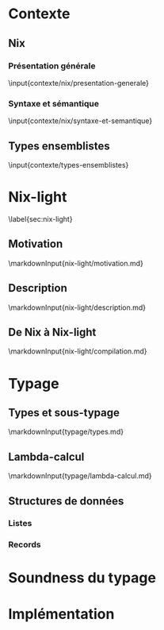 # Contexte
<!-- État de l'art, motivation du stage -->

## Nix
<!--
  Description de Nix et de toutes les horreurs qu'il contient
  Explication rapide de ce qui est nécessaire pour le typer à peu près
  raisonnablement
 -->

### Présentation générale
<!--
  Explication de son utilisation et justification de la volonté de le typer
-->
\input{contexte/nix/presentation-generale}

### Syntaxe et sémantique
<!-- Expliquer au passage les points problématiques pour le typage -->
\input{contexte/nix/syntaxe-et-semantique}

## Types ensemblistes
<!--  Présentation de l'interprétation ensembliste des types -->
<!--  Justification informelle de pourquoi le système convient à Nix -->
\input{contexte/types-ensemblistes}

# Nix-light <!--  TODO: find another name for this -->
\label{sec:nix-light}

## Motivation
<!--
  Explication de pourquoi nix est trop permissif et pourquoi il vaut mieux
  bosser sur autre chose.
-->
\markdownInput{nix-light/motivation.md}

## Description
<!--  Description du langage, grammaire + sémantique -->
\markdownInput{nix-light/description.md}

## De Nix à Nix-light
<!--  Compilation -->
\markdownInput{nix-light/compilation.md}

# Typage

## Types et sous-typage
<!--  Présentation des types utilisés -->
<!--  Discussion autour du sous-typage lazy -->
<!--  Sous-typage graduel -->
\markdownInput{typage/types.md}

## Lambda-calcul
<!--  Typage du langage sans records et sans listes -->
\markdownInput{typage/lambda-calcul.md}

## Structures de données
<!--  Description du typage des deux structures de données de Nix -->

### Listes
<!--
  Typage des listes. Rien de très compliqué, mais les regexp-lists nécessitent
  peut-être un peu d'explication. À voir si on garde comme une sous-partie ou
  si on merge dans la section "lambda-calcul", vu que c'est ni central ni
  original (mais joli par contre)
-->

### Records
<!--  Typage des records. Probablement plein de choses à dire ici. -->

# Soundness du typage
<!--  Difficulté de définir la soundness avec le type graduel -->
<!--  Blablater sur la difficulté des preuves. -->

# Implémentation
<!--  Tout ce qui concerne l'implémentation. Probablement des choses à dire -->
